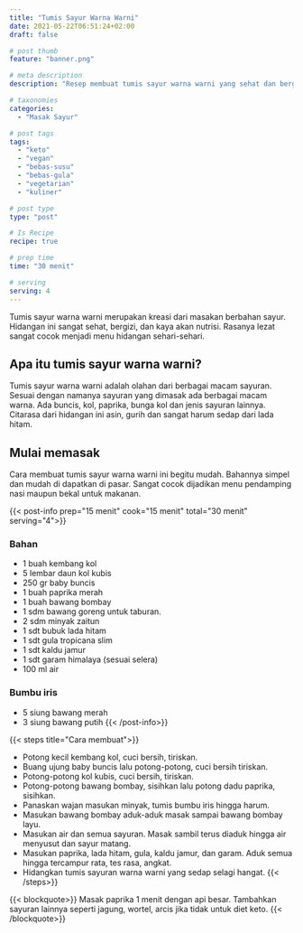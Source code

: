 ```yaml
---
title: "Tumis Sayur Warna Warni"
date: 2021-05-22T06:51:24+02:00
draft: false

# post thumb
feature: "banner.png"

# meta description
description: "Resep membuat tumis sayur warna warni yang sehat dan bergizi. Penampilannya cantik dan rasanya sangat menggugah selera. Pelajari selengkapnya cara membuatnya disini."

# taxonomies
categories:
  - "Masak Sayur"

# post tags
tags:
  - "keto"
  - "vegan"
  - "bebas-susu"
  - "bebas-gula"
  - "vegetarian"
  - "kuliner"

# post type
type: "post"

# Is Recipe
recipe: true

# prep time
time: "30 menit"

# serving
serving: 4
---
```

Tumis sayur warna warni merupakan kreasi dari masakan berbahan sayur. Hidangan ini sangat sehat, bergizi, dan kaya akan nutrisi. Rasanya lezat sangat cocok menjadi menu hidangan sehari-sehari.

## Apa itu tumis sayur warna warni?

Tumis sayur warna warni adalah olahan dari berbagai macam sayuran. Sesuai dengan namanya sayuran yang dimasak ada berbagai macam warna. Ada buncis, kol, paprika, bunga kol dan jenis sayuran lainnya. Citarasa dari hidangan ini asin, gurih dan sangat harum sedap dari lada hitam.

## Mulai memasak

Cara membuat tumis sayur warna warni ini begitu mudah. Bahannya simpel dan mudah di dapatkan di pasar. Sangat cocok dijadikan menu pendamping nasi maupun bekal untuk makanan.

{{< post-info prep="15 menit" cook="15 menit" total="30 menit" serving="4">}}

### Bahan

-   1 buah kembang kol
-   5 lembar daun kol kubis
-   250 gr baby buncis
-   1 buah paprika merah
-   1 buah bawang bombay
-   1 sdm bawang goreng untuk taburan.
-   2 sdm minyak zaitun
-   1 sdt bubuk lada hitam
-   1 sdt gula tropicana slim
-   1 sdt kaldu jamur
-   1 sdt garam himalaya (sesuai selera)
-   100 ml air

### Bumbu iris

-   5 siung bawang merah
-   3 siung bawang putih
{{< /post-info>}}

{{< steps title="Cara membuat">}}
-   Potong kecil kembang kol, cuci bersih, tiriskan.
-   Buang ujung baby buncis lalu potong-potong, cuci bersih tiriskan.
-   Potong-potong kol kubis, cuci bersih, tiriskan.
-   Potong-potong bawang bombay, sisihkan lalu potong dadu paprika, sisihkan.
-   Panaskan wajan masukan minyak, tumis bumbu iris hingga harum.
-   Masukan bawang bombay aduk-aduk masak sampai bawang bombay layu.
-   Masukan air dan semua sayuran. Masak sambil terus diaduk hingga air menyusut dan sayur matang.
-   Masukan paprika, lada hitam, gula, kaldu jamur, dan garam. Aduk semua hingga tercampur rata, tes rasa, angkat.
-   Hidangkan tumis sayuran warna warni yang sedap selagi hangat.
{{< /steps>}}

{{< blockquote>}}
Masak paprika 1 menit dengan api besar. Tambahkan sayuran lainnya seperti jagung, wortel, arcis jika tidak untuk diet keto.
{{< /blockquote>}}